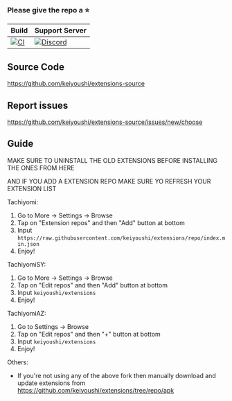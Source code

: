 ### Please give the repo a :star:

| Build | Support Server |
|-------|---------|
| [![CI](https://github.com/keiyoushi/extensions-source/actions/workflows/build_push.yml/badge.svg)](https://github.com/keiyoushi/extensions-source/actions/workflows/build_push.yml) | [![Discord](https://img.shields.io/discord/1193460528052453448.svg?label=discord&labelColor=7289da&color=2c2f33&style=flat)](https://discord.gg/3FbCpdKbdY) |

## Source Code

https://github.com/keiyoushi/extensions-source

## Report issues

https://github.com/keiyoushi/extensions-source/issues/new/choose

## Guide

MAKE SURE TO UNINSTALL THE OLD EXTENSIONS BEFORE INSTALLING THE ONES FROM HERE

AND IF YOU ADD A EXTENSION REPO MAKE SURE YO REFRESH YOUR EXTENSION LIST

Tachiyomi:
1. Go to More → Settings → Browse
2. Tap on "Extension repos" and then "Add" button at bottom
3. Input `https://raw.githubusercontent.com/keiyoushi/extensions/repo/index.min.json`
4. Enjoy!

TachiyomiSY:
1. Go to More → Settings → Browse
2. Tap on "Edit repos" and then "Add" button at bottom
3. Input `keiyoushi/extensions`
4. Enjoy!

TachiyomiAZ:
1. Go to Settings → Browse
2. Tap on "Edit repos" and then "+" button at bottom
3. Input `keiyoushi/extensions`
4. Enjoy!

Others:
- If you're not using any of the above fork then manually download and update extensions from https://github.com/keiyoushi/extensions/tree/repo/apk
